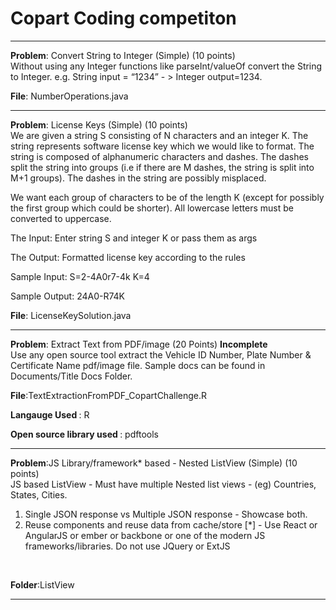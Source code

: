 # Copart Coding competiton

<hr>

<b>Problem</b>: Convert String to Integer (Simple) (10 points) <br>
Without using any Integer functions like parseInt/valueOf convert the String to Integer. e.g. String input = “1234” - > Integer output=1234.

<b>File</b>: NumberOperations.java


<hr>

<b>Problem</b>: License Keys (Simple) (10 points)<br>
We are given a string S consisting of N characters and an integer K. The string represents software license key which we would like to format. The string is composed of alphanumeric characters and dashes. The dashes split the string into groups (i.e if there are M dashes, the string is split into M+1 groups). The dashes in the string are possibly misplaced.

We want each group of characters to be of the length K (except for possibly the first group which could be shorter). All lowercase letters must be converted to uppercase.

The Input: Enter string S and integer K or pass them as args

The Output: Formatted license key according to the rules

Sample Input: S=2-4A0r7-4k K=4

Sample Output: 24A0-R74K

<b>File</b>: LicenseKeySolution.java

<hr>
<b>Problem</b>: Extract Text from PDF/image (20 Points) <b>Incomplete</b><br>
Use any open source tool extract the Vehicle ID Number, Plate Number & Certificate Name pdf/image file. Sample docs can be found in Documents/Title Docs Folder.

<br>

<b>File</b>:TextExtractionFromPDF_CopartChallenge.R <br>

<b>Langauge Used </b>: R<br>

<b>Open source library used </b>: pdftools

<hr>

<b>Problem</b>:JS Library/framework* based - Nested ListView (Simple) (10 points)<br>
JS based ListView - Must have multiple Nested list views - (eg) Countries, States, Cities.
1. Single JSON response vs Multiple JSON response - Showcase both.
2. Reuse components and reuse data from cache/store [*] - Use React or AngularJS or ember or backbone or one of the modern JS frameworks/libraries. Do not use JQuery or ExtJS
<br>

<b>Folder</b>:ListView <br>

<hr>


